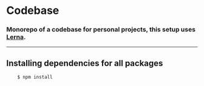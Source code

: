 # Codebase

### Monorepo of a codebase for personal projects, this setup uses [Lerna](https://lerna.js.org/).

---

## Installing dependencies for all packages

        $ npm install
